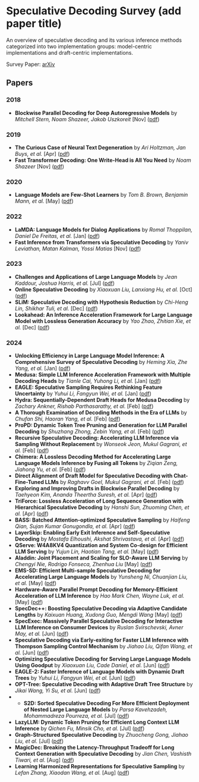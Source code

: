 # Speculative Decoding Survey (add paper title)

An overview of speculative decoding and its various inference methods categorized into two implementation groups: model-centric implementations and draft-centric implementations.

Survey Paper: [arXiv](https://christophera.github.io/simplest-github-page/)


## Papers

### 2018
* **Blockwise Parallel Decoding for Deep Autoregressive Models** by _Mitchell Stern, Noam Shazeer, Jakob Uszkoreit_ [Nov] ([pdf](https://arxiv.org/pdf/1811.03115))

### 2019
* **The Curious Case of Neural Text Degeneration** by _Ari Holtzman, Jan Buys, et al._ [Apr] ([pdf](https://arxiv.org/pdf/1904.09751))
* **Fast Transformer Decoding: One Write-Head is All You Need** by _Noam Shazeer_ [Nov] ([pdf](https://arxiv.org/pdf/1911.02150))

### 2020
* **Language Models are Few-Shot Learners** by _Tom B. Brown, Benjamin Mann, et al._ [May] ([pdf](https://arxiv.org/pdf/2005.14165))

### 2022
* **LaMDA: Language Models for Dialog Applications** by _Romal Thoppilan, Daniel De Freitas, et al._ [Jan] ([pdf](https://arxiv.org/pdf/2201.08239))
* **Fast Inference from Transformers via Speculative Decoding** by _Yaniv Leviathan, Matan Kalman, Yossi Matias_ [Nov] ([pdf](https://arxiv.org/pdf/2211.17192))

### 2023
* **Challenges and Applications of Large Language Models** by _Jean Kaddour, Joshua Harris, et al._ [Jul] ([pdf](https://arxiv.org/pdf/2307.10169))
* **Online Speculative Decoding** by _Xiaoxuan Liu, Lanxiang Hu, et al._ [Oct] ([pdf](https://arxiv.org/pdf/2310.07177))
* **SLiM: Speculative Decoding with Hypothesis Reduction** by _Chi-Heng Lin, Shikhar Tuli, et al._ [Dec] ([pdf](https://openreview.net/pdf?id=aPOFpNWwzl))
* **Lookahead: An Inference Acceleration Framework for Large Language Model with Lossless Generation Accuracy** by _Yao Zhao, Zhitian Xie, et al._ [Dec] ([pdf](https://arxiv.org/pdf/2312.12728))

### 2024
* **Unlocking Efficiency in Large Language Model Inference: A Comprehensive Survey of Speculative Decoding** by _Heming Xia, Zhe Yang, et al._ [Jan]  ([pdf](https://arxiv.org/pdf/2401.07851))
* **Medusa: Simple LLM Inference Acceleration Framework with Multiple Decoding Heads** by _Tianle Cai, Yuhong Li, et al._ [Jan] ([pdf](https://arxiv.org/pdf/2401.10774))
* **EAGLE: Speculative Sampling Requires Rethinking Feature Uncertainty** by _Yuhui Li, Fangyun Wei, et al._ [Jan] ([pdf](https://arxiv.org/pdf/2401.15077))
* **Hydra: Sequentially-Dependent Draft Heads for Medusa Decoding** by _Zachary Ankner, Rishab Parthasarathy, et al._ [Feb] ([pdf](https://arxiv.org/pdf/2402.05109))
* **A Thorough Examination of Decoding Methods in the Era of LLMs** by _Chufan Shi, Haoran Yang, et al._ [Feb] ([pdf](https://arxiv.org/pdf/2402.06925))
* **ProPD: Dynamic Token Tree Pruning and Generation for LLM Parallel Decoding** by _Shuzhang Zhong, Zebin Yang, et al._ [Feb] ([pdf](https://arxiv.org/pdf/2402.13485))
* **Recursive Speculative Decoding: Accelerating LLM Inference via Sampling Without Replacement** by _Wonseok Jeon, Mukul Gagrani, et al._ [Feb] ([pdf](https://arxiv.org/pdf/2402.14160))
* **Chimera: A Lossless Decoding Method for Accelerating Large Language Models Inference by Fusing all Tokens** by _Ziqian Zeng, Jiahong Yu, et al._ [Feb] ([pdf](https://arxiv.org/pdf/2402.15758))
* **Direct Alignment of Draft Model for Speculative Decoding with Chat-Fine-Tuned LLMs** by _Raghavv Goel, Mukul Gagrani, et al._ [Feb] ([pdf](https://arxiv.org/pdf/2403.00858))
* **Exploring and Improving Drafts in Blockwise Parallel Decoding** by _Taehyeon Kim, Ananda Theertha Suresh, et al._ [Apr] ([pdf](https://arxiv.org/pdf/2404.09221))
* **TriForce: Lossless Acceleration of Long Sequence Generation with Hierarchical Speculative Decoding** by _Hanshi Sun, Zhuoming Chen, et al._ [Apr] ([pdf](https://arxiv.org/pdf/2404.11912))
* **BASS: Batched Attention-optimized Speculative Sampling** by _Haifeng Qian, Sujan Kumar Gonugondla, et al._ [Apr] ([pdf](https://arxiv.org/pdf/2404.15778))
* **LayerSkip: Enabling Early Exit Inference and Self-Speculative Decoding** by _Mostafa Elhoushi, Akshat Shrivastava, et al._ [Apr] ([pdf](https://arxiv.org/pdf/2404.16710))
* **QServe: W4A8KV4 Quantization and System Co-design for Efficient LLM Serving** by _Yujun Lin, Haotian Tang, et al._ [May] ([pdf](https://arxiv.org/pdf/2405.04532))
* **Aladdin: Joint Placement and Scaling for SLO-Aware LLM Serving** by _Chengyi Nie, Rodrigo Fonseca, Zhenhua Liu_ [May] ([pdf](https://arxiv.org/pdf/2405.06856))
* **EMS-SD: Efficient Multi-sample Speculative Decoding for Accelerating Large Language Models** by _Yunsheng Ni, Chuanjian Liu, et al._ [May] ([pdf](https://arxiv.org/pdf/2405.07542))
* **Hardware-Aware Parallel Prompt Decoding for Memory-Efficient Acceleration of LLM Inference** by _Hao Mark Chen, Wayne Luk, et al._ [May] ([pdf](https://arxiv.org/pdf/2405.18628))
* **SpecDec++: Boosting Speculative Decoding via Adaptive Candidate Lengths** by _Kaixuan Huang, Xudong Guo, Mengdi Wang_ [May] ([pdf](https://arxiv.org/pdf/2405.19715))
* **SpecExec: Massively Parallel Speculative Decoding for Interactive LLM Inference on Consumer Devices** by _Ruslan Svirschevski, Avner May, et al._ [Jun] ([pdf](https://arxiv.org/pdf/2406.02532))
* **Speculative Decoding via Early-exiting for Faster LLM Inference with Thompson Sampling Control Mechanism** by _Jiahao Liu, Qifan Wang, et al._ [Jun] ([pdf](https://arxiv.org/pdf/2406.03853))
* **Optimizing Speculative Decoding for Serving Large Language Models Using Goodput** by _Xiaoxuan Liu, Cade Daniel, et al._ [Jun] ([pdf](https://arxiv.org/pdf/2406.14066))
* **EAGLE-2: Faster Inference of Language Models with Dynamic Draft Trees** by _Yuhui Li, Fangyun Wei, et al._ [Jun] ([pdf](https://arxiv.org/pdf/2406.16858))
* **OPT-Tree: Speculative Decoding with Adaptive Draft Tree Structure** by _Jikai Wang, Yi Su, et al._ [Jun] ([pdf](https://arxiv.org/pdf/2406.17276))
* * **S2D: Sorted Speculative Decoding For More Efficient Deployment of Nested Large Language Models** by _Parsa Kavehzadeh, Mohammadreza Pourreza, et al._ [Jul] ([pdf](https://arxiv.org/pdf/2407.01955))
* **LazyLLM: Dynamic Token Pruning for Efficient Long Context LLM Inference** by _Qichen Fu, Minsik Cho, et al._ [Jul] ([pdf](https://arxiv.org/pdf/2407.14057))
* **Graph-Structured Speculative Decoding** by _Zhuocheng Gong, Jiahao Liu, et al._ [Jul] ([pdf](https://arxiv.org/pdf/2407.16207))
* **MagicDec: Breaking the Latency-Throughput Tradeoff for Long Context Generation with Speculative Decoding** by _Jian Chen, Vashisth Tiwari, et al._ [Aug] ([pdf](https://arxiv.org/pdf/2408.11049))
* **Learning Harmonized Representations for Speculative Sampling** by _Lefan Zhang, Xiaodan Wang, et al._ [Aug] ([pdf](https://arxiv.org/pdf/2408.15766))
